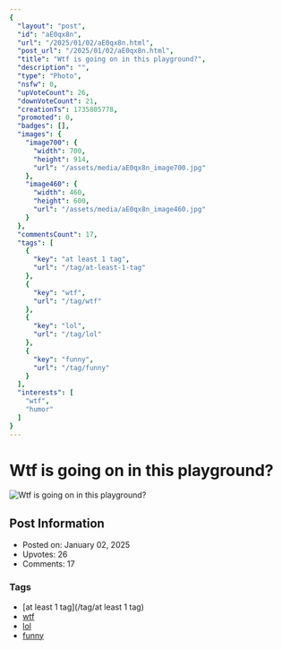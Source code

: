 ```yaml
---
{
  "layout": "post",
  "id": "aE0qx8n",
  "url": "/2025/01/02/aE0qx8n.html",
  "post_url": "/2025/01/02/aE0qx8n.html",
  "title": "Wtf is going on in this playground?",
  "description": "",
  "type": "Photo",
  "nsfw": 0,
  "upVoteCount": 26,
  "downVoteCount": 21,
  "creationTs": 1735805778,
  "promoted": 0,
  "badges": [],
  "images": {
    "image700": {
      "width": 700,
      "height": 914,
      "url": "/assets/media/aE0qx8n_image700.jpg"
    },
    "image460": {
      "width": 460,
      "height": 600,
      "url": "/assets/media/aE0qx8n_image460.jpg"
    }
  },
  "commentsCount": 17,
  "tags": [
    {
      "key": "at least 1 tag",
      "url": "/tag/at-least-1-tag"
    },
    {
      "key": "wtf",
      "url": "/tag/wtf"
    },
    {
      "key": "lol",
      "url": "/tag/lol"
    },
    {
      "key": "funny",
      "url": "/tag/funny"
    }
  ],
  "interests": [
    "wtf",
    "humor"
  ]
}
---
```


# Wtf is going on in this playground?

![Wtf is going on in this playground?](/assets/media/aE0qx8n_image700.jpg)

## Post Information

- Posted on: January 02, 2025
- Upvotes: 26
- Comments: 17

### Tags

- [at least 1 tag](/tag/at least 1 tag)
- [wtf](/tag/wtf)
- [lol](/tag/lol)
- [funny](/tag/funny)
